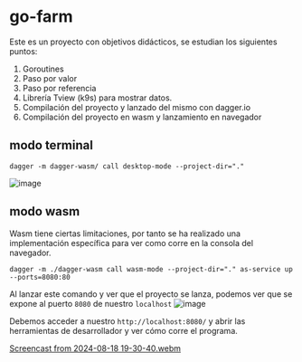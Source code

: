 # go-farm
Este es un proyecto con objetivos didácticos, se estudian los siguientes puntos:

1. Goroutines
2. Paso por valor
3. Paso por referencia
4. Librería Tview (k9s) para mostrar datos.
5. Compilación del proyecto y lanzado del mismo con dagger.io
6. Compilación del proyecto en wasm y lanzamiento en navegador

## modo terminal
```shell
dagger -m dagger-wasm/ call desktop-mode --project-dir="."
```
![image](https://github.com/user-attachments/assets/0644c220-25d9-433d-b084-84abe314e1b7)

## modo wasm

Wasm tiene ciertas limitaciones, por tanto se ha realizado una implementación específica para ver como corre 
en la consola del navegador.

```shell
dagger -m ./dagger-wasm call wasm-mode --project-dir="." as-service up --ports=8080:80
```

Al lanzar este comando y ver que el proyecto se lanza, podemos ver que se expone al puerto `8080` de nuestro `localhost`
![image](https://github.com/user-attachments/assets/c7ba2ffd-5b16-4b06-b400-d20a4e6b6094)

Debemos acceder a nuestro `http://localhost:8080/` y abrir las herramientas de desarrollador y ver cómo corre el programa.

[Screencast from 2024-08-18 19-30-40.webm](https://github.com/user-attachments/assets/3e622377-dcc9-4390-929b-b8bd4ece4f02)
